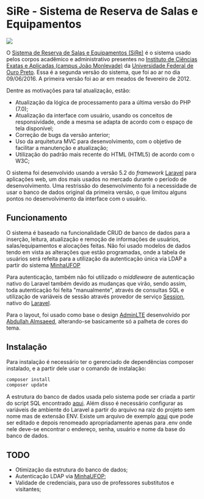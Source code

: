 # SiRe - Sistema de Reserva de Salas e Equipamentos

![](https://github.com/jpmoura/sire-icea-ufop/blob/master/.overview.gif)

O [Sistema de Reserva de Salas e Equipamentos (SiRe)](http://200.239.152.5/reserva/public)
é o sistema usado pelos corpos acadêmico e administrativo presentes no
[Instituto de Ciências Exatas e Aplicadas (campus João Monlevade)](http://www.icea.ufop.br)
da [Universidade Federal de Ouro Preto](http://ufop.br). Essa é a segunda versão
do sistema, que foi ao ar no dia 09/06/2016. A primeira versão foi ao ar em
meados de fevereiro de 2012.

Dentre as motivações para tal atualização, estão:
* Atualização da lógica de processamento para a última versão do PHP (7.0);
* Atualização da interface com usuário, usando os conceitos de responsividade,
onde a mesma se adapta de acordo com o espaço de tela disponível;
* Correção de bugs da versão anterior;
* Uso da arquitetura MVC para desenvolvimento, com o objetivo de facilitar a
manutenção e atualização;
* Utilização do padrão mais recente do HTML (HTML5) de acordo com o W3C;

O sistema foi desenvolvido usando a versão 5.2 do *framework* [Laravel](https://laravel.com/)
para aplicações web, um dos mais usados no mercado durante o período de
desenvolvimento. Uma restrissão do desenvolvimento foi a necessidade de usar o
banco de dados original da primeira versão, o que limitou alguns pontos no
desenvolvimento da interface com o usuário.

## Funcionamento
O sistema é baseado na funcionalidade CRUD de banco de dados para a inserção,
leitura, atualização e remoção de informações de usuários, salas/equipamentos e
alocações feitas. Não foi usado modelos de dados tendo em vista as alterações
que estão programadas, onde a tabela de usuários será refeita para a utilização
da autenticação única via LDAP a partir do sistema [MinhaUFOP](http://www.minha.ufop.br/)

Para autenticação, também não foi utilizado o *middleware* de autenticação nativo
do Laravel também devido as mudanças que virão, sendo assim, toda autenticação
foi feita "manualmente", através de consultas SQL e utilização de variáveis
de sessão através provedor de serviço [Session](https://laravel.com/docs/5.2/session), nativo do [Laravel](https://laravel.com/).

Para o layout, foi usado como base o design [AdminLTE](https://almsaeedstudio.com/themes/AdminLTE/documentation/index.html)
desenvolvido por [Abdullah Almsaeed](mailto:abdullah@almsaeedstudio.com),
alterando-se basicamente só a palheta de cores do tema.

## Instalação
Para instalação é necessário ter o gerenciado de dependências composer instalado,
e a partir dele usar o comando de instalação:

```bash
composer install
composer update
```

A estrutura do banco de dados usada pelo sistema pode ser criada a partir do
script SQL encontrado [aqui](./DUMP_bdreserva.sql). Além disso é necessário configurar as variáveis
de ambiente do Laravel a partir do arquivo na raiz do projeto sem nome mas de
extensão ENV. Existe um arquivo de exemplo [aqui](./.env.example) que pode ser editado e depois
renomeado apropriadamente apenas para .env onde nele deve-se encontrar o
endereço, senha, usuário e nome da base do banco de dados.

## TODO

* Otimização da estrutura do banco de dados;
* Autenticação LDAP via [MinhaUFOP](http://www.minha.ufop.br/);
* Validade de credenciais, para uso de professores substitutos e visitantes;
